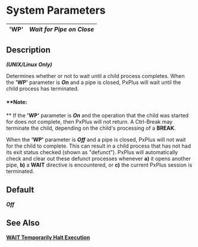 # System Parameters

**'WP'** |  **_Wait for Pipe on Close_**  
---|---  
  
##  Description

**_(UNIX/Linux Only)_**

Determines whether or not to wait until a child process completes. When the **'WP'** parameter is **_On_** and a pipe is closed, PxPlus will wait until the child process has terminated.

#### **Note:  
** If the **'WP'** parameter is **_On_** and the operation that the child was started for does not complete, then PxPlus will not return. A Ctrl-Break may terminate the child, depending on the child's processing of a **BREAK**.

When the **'WP'** parameter is **_Off_** and a pipe is closed, PxPlus will not wait for the child to complete. This can result in a child process that has not had its exit status checked (shown as "defunct"). PxPlus will automatically check and clear out these defunct processes whenever **a)** it opens another pipe, **b)** a **WAIT** directive is encountered, or **c)** the current PxPlus session is terminated.

##  Default

**_Off_**

## See Also

**[WAIT Temporarily Halt Execution](../directives/wait.md)**
